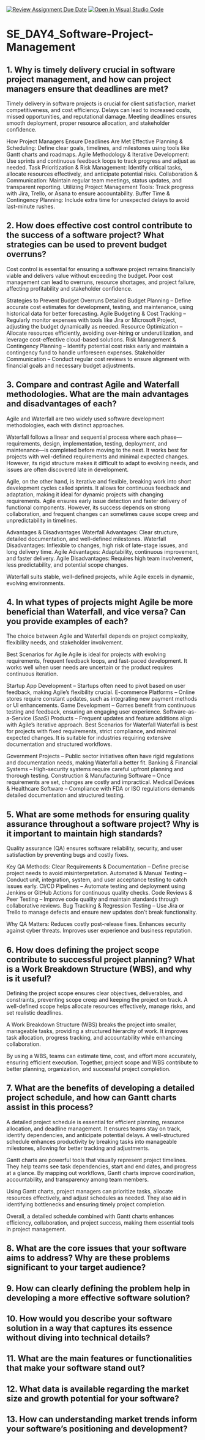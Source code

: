 [![Review Assignment Due Date](https://classroom.github.com/assets/deadline-readme-button-22041afd0340ce965d47ae6ef1cefeee28c7c493a6346c4f15d667ab976d596c.svg)](https://classroom.github.com/a/9pw6JKcu)
[![Open in Visual Studio Code](https://classroom.github.com/assets/open-in-vscode-2e0aaae1b6195c2367325f4f02e2d04e9abb55f0b24a779b69b11b9e10269abc.svg)](https://classroom.github.com/online_ide?assignment_repo_id=18497142&assignment_repo_type=AssignmentRepo)
# SE_DAY4_Software-Project-Management
## 1. Why is timely delivery crucial in software project management, and how can project managers ensure that deadlines are met?
Timely delivery in software projects is crucial for client satisfaction, market competitiveness, and cost efficiency. Delays can lead to increased costs, missed opportunities, and reputational damage. Meeting deadlines ensures smooth deployment, proper resource allocation, and stakeholder confidence.

How Project Managers Ensure Deadlines Are Met
Effective Planning & Scheduling: Define clear goals, timelines, and milestones using tools like Gantt charts and roadmaps.
Agile Methodology & Iterative Development: Use sprints and continuous feedback loops to track progress and adjust as needed.
Task Prioritization & Risk Management: Identify critical tasks, allocate resources effectively, and anticipate potential risks.
Collaboration & Communication: Maintain regular team meetings, status updates, and transparent reporting.
Utilizing Project Management Tools: Track progress with Jira, Trello, or Asana to ensure accountability.
Buffer Time & Contingency Planning: Include extra time for unexpected delays to avoid last-minute rushes.

## 2. How does effective cost control contribute to the success of a software project? What strategies can be used to prevent budget overruns?
Cost control is essential for ensuring a software project remains financially viable and delivers value without exceeding the budget. Poor cost management can lead to overruns, resource shortages, and project failure, affecting profitability and stakeholder confidence.

Strategies to Prevent Budget Overruns
Detailed Budget Planning – Define accurate cost estimates for development, testing, and maintenance, using historical data for better forecasting.
Agile Budgeting & Cost Tracking – Regularly monitor expenses with tools like Jira or Microsoft Project, adjusting the budget dynamically as needed.
Resource Optimization – Allocate resources efficiently, avoiding over-hiring or underutilization, and leverage cost-effective cloud-based solutions.
Risk Management & Contingency Planning – Identify potential cost risks early and maintain a contingency fund to handle unforeseen expenses.
Stakeholder Communication – Conduct regular cost reviews to ensure alignment with financial goals and necessary budget adjustments.

## 3. Compare and contrast Agile and Waterfall methodologies. What are the main advantages and disadvantages of each?
Agile and Waterfall are two widely used software development methodologies, each with distinct approaches.

Waterfall follows a linear and sequential process where each phase—requirements, design, implementation, testing, deployment, and maintenance—is completed before moving to the next. It works best for projects with well-defined requirements and minimal expected changes. However, its rigid structure makes it difficult to adapt to evolving needs, and issues are often discovered late in development.

Agile, on the other hand, is iterative and flexible, breaking work into short development cycles called sprints. It allows for continuous feedback and adaptation, making it ideal for dynamic projects with changing requirements. Agile ensures early issue detection and faster delivery of functional components. However, its success depends on strong collaboration, and frequent changes can sometimes cause scope creep and unpredictability in timelines.

Advantages & Disadvantages
Waterfall Advantages: Clear structure, detailed documentation, and well-defined milestones.
Waterfall Disadvantages: Inflexible to changes, high risk of late-stage issues, and long delivery time.
Agile Advantages: Adaptability, continuous improvement, and faster delivery.
Agile Disadvantages: Requires high team involvement, less predictability, and potential scope changes.

Waterfall suits stable, well-defined projects, while Agile excels in dynamic, evolving environments.
## 4. In what types of projects might Agile be more beneficial than Waterfall, and vice versa? Can you provide examples of each?
The choice between Agile and Waterfall depends on project complexity, flexibility needs, and stakeholder involvement.

Best Scenarios for Agile
Agile is ideal for projects with evolving requirements, frequent feedback loops, and fast-paced development. It works well when user needs are uncertain or the product requires continuous iteration.

Startup App Development – Startups often need to pivot based on user feedback, making Agile’s flexibility crucial.
E-commerce Platforms – Online stores require constant updates, such as integrating new payment methods or UI enhancements.
Game Development – Games benefit from continuous testing and feedback, ensuring an engaging user experience.
Software-as-a-Service (SaaS) Products – Frequent updates and feature additions align with Agile’s iterative approach.
Best Scenarios for Waterfall
Waterfall is best for projects with fixed requirements, strict compliance, and minimal expected changes. It is suitable for industries requiring extensive documentation and structured workflows.

Government Projects – Public sector initiatives often have rigid regulations and documentation needs, making Waterfall a better fit.
Banking & Financial Systems – High-security systems require careful upfront planning and thorough testing.
Construction & Manufacturing Software – Once requirements are set, changes are costly and impractical.
Medical Devices & Healthcare Software – Compliance with FDA or ISO regulations demands detailed documentation and structured testing.
## 5. What are some methods for ensuring quality assurance throughout a software project? Why is it important to maintain high standards?
Quality assurance (QA) ensures software reliability, security, and user satisfaction by preventing bugs and costly fixes.

Key QA Methods:
Clear Requirements & Documentation – Define precise project needs to avoid misinterpretation.
Automated & Manual Testing – Conduct unit, integration, system, and user acceptance testing to catch issues early.
CI/CD Pipelines – Automate testing and deployment using Jenkins or GitHub Actions for continuous quality checks.
Code Reviews & Peer Testing – Improve code quality and maintain standards through collaborative reviews.
Bug Tracking & Regression Testing – Use Jira or Trello to manage defects and ensure new updates don’t break functionality.

Why QA Matters:
Reduces costly post-release fixes.
Enhances security against cyber threats.
Improves user experience and business reputation.
## 6. How does defining the project scope contribute to successful project planning? What is a Work Breakdown Structure (WBS), and why is it useful?
Defining the project scope ensures clear objectives, deliverables, and constraints, preventing scope creep and keeping the project on track. A well-defined scope helps allocate resources effectively, manage risks, and set realistic deadlines.

A Work Breakdown Structure (WBS) breaks the project into smaller, manageable tasks, providing a structured hierarchy of work. It improves task allocation, progress tracking, and accountability while enhancing collaboration.

By using a WBS, teams can estimate time, cost, and effort more accurately, ensuring efficient execution. Together, project scope and WBS contribute to better planning, organization, and successful project completion. 

## 7. What are the benefits of developing a detailed project schedule, and how can Gantt charts assist in this process?
A detailed project schedule is essential for efficient planning, resource allocation, and deadline management. It ensures teams stay on track, identify dependencies, and anticipate potential delays. A well-structured schedule enhances productivity by breaking tasks into manageable milestones, allowing for better tracking and adjustments.

Gantt charts are powerful tools that visually represent project timelines. They help teams see task dependencies, start and end dates, and progress at a glance. By mapping out workflows, Gantt charts improve coordination, accountability, and transparency among team members.

Using Gantt charts, project managers can prioritize tasks, allocate resources effectively, and adjust schedules as needed. They also aid in identifying bottlenecks and ensuring timely project completion.

Overall, a detailed schedule combined with Gantt charts enhances efficiency, collaboration, and project success, making them essential tools in project management.
## 8. What are the core issues that your software aims to address? Why are these problems significant to your target audience?
## 9. How can clearly defining the problem help in developing a more effective software solution?
## 10. How would you describe your software solution in a way that captures its essence without diving into technical details?
## 11. What are the main features or functionalities that make your software stand out?
## 12. What data is available regarding the market size and growth potential for your software?
## 13. How can understanding market trends inform your software’s positioning and development?
